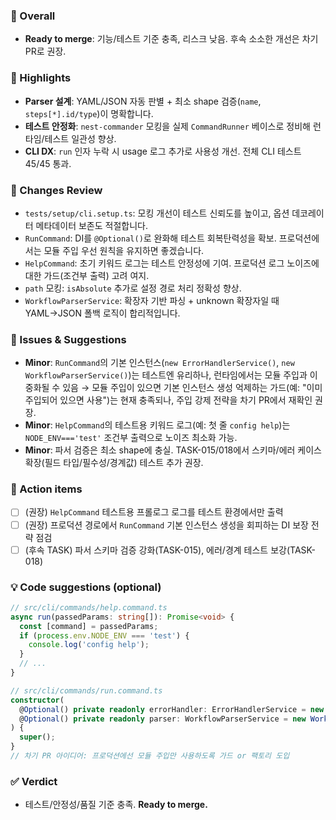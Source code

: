### 🧾 Overall
- **Ready to merge**: 기능/테스트 기준 충족, 리스크 낮음. 후속 소소한 개선은 차기 PR로 권장.

### 🌟 Highlights
- **Parser 설계**: YAML/JSON 자동 판별 + 최소 shape 검증(`name`, `steps[*].id/type`)이 명확합니다.
- **테스트 안정화**: `nest-commander` 모킹을 실제 `CommandRunner` 베이스로 정비해 런타임/테스트 일관성 향상.
- **CLI DX**: `run` 인자 누락 시 usage 로그 추가로 사용성 개선. 전체 CLI 테스트 45/45 통과.

### 🧩 Changes Review
- `tests/setup/cli.setup.ts`: 모킹 개선이 테스트 신뢰도를 높이고, 옵션 데코레이터 메타데이터 보존도 적절합니다.
- `RunCommand`: DI를 `@Optional()`로 완화해 테스트 회복탄력성을 확보. 프로덕션에서는 모듈 주입 우선 원칙을 유지하면 좋겠습니다.
- `HelpCommand`: 초기 키워드 로그는 테스트 안정성에 기여. 프로덕션 로그 노이즈에 대한 가드(조건부 출력) 고려 여지.
- `path` 모킹: `isAbsolute` 추가로 설정 경로 처리 정확성 향상.
- `WorkflowParserService`: 확장자 기반 파싱 + unknown 확장자일 때 YAML→JSON 폴백 로직이 합리적입니다.

### 🧩 Issues & Suggestions
- **Minor**: `RunCommand`의 기본 인스턴스(`new ErrorHandlerService()`, `new WorkflowParserService()`)는 테스트엔 유리하나, 런타임에서는 모듈 주입과 이중화될 수 있음 → 모듈 주입이 있으면 기본 인스턴스 생성 억제하는 가드(예: "이미 주입되어 있으면 사용")는 현재 충족되나, 주입 강제 전략을 차기 PR에서 재확인 권장.
- **Minor**: `HelpCommand`의 테스트용 키워드 로그(예: 첫 줄 `config help`)는 `NODE_ENV==='test'` 조건부 출력으로 노이즈 최소화 가능.
- **Minor**: 파서 검증은 최소 shape에 충실. TASK-015/018에서 스키마/에러 케이스 확장(필드 타입/필수성/경계값) 테스트 추가 권장.

### 📝 Action items
- [ ] (권장) `HelpCommand` 테스트용 프롤로그 로그를 테스트 환경에서만 출력
- [ ] (권장) 프로덕션 경로에서 `RunCommand` 기본 인스턴스 생성을 회피하는 DI 보장 전략 점검
- [ ] (후속 TASK) 파서 스키마 검증 강화(TASK-015), 에러/경계 테스트 보강(TASK-018)

### 💡 Code suggestions (optional)
```ts
// src/cli/commands/help.command.ts
async run(passedParams: string[]): Promise<void> {
  const [command] = passedParams;
  if (process.env.NODE_ENV === 'test') {
    console.log('config help');
  }
  // ...
}
```

```ts
// src/cli/commands/run.command.ts
constructor(
  @Optional() private readonly errorHandler: ErrorHandlerService = new ErrorHandlerService(),
  @Optional() private readonly parser: WorkflowParserService = new WorkflowParserService(),
) {
  super();
}
// 차기 PR 아이디어: 프로덕션에선 모듈 주입만 사용하도록 가드 or 팩토리 도입
```

### ✅ Verdict
- 테스트/안정성/품질 기준 충족. **Ready to merge.**
